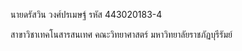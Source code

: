 นายดรัสวิน วงศ์ปรเมษฐ์
รหัส 443020183-4

สาขาวิชาเทคโนสารสนเทศ
คณะวิทยาศาสตร์
มหาวิทยาลัยราชภัฏบุรีรัมย์